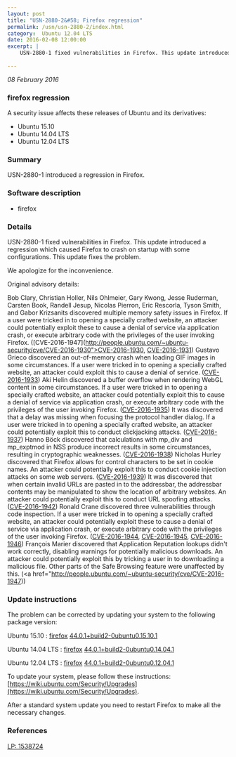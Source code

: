 ```yaml
---
layout: post
title: "USN-2880-2&#58; Firefox regression"
permalink: /usn/usn-2880-2/index.html
category:  Ubuntu 12.04 LTS
date: 2016-02-08 12:00:00
excerpt: |
    USN-2880-1 fixed vulnerabilities in Firefox. This update introduced a regression which caused Firefox to crash on startup with some configurations. This update fixes the problem.
    
--- 
```

 
 

*08 February 2016*

### firefox regression

A security issue affects these releases of Ubuntu and its derivatives:

* Ubuntu 15.10
* Ubuntu 14.04 LTS
* Ubuntu 12.04 LTS

### Summary

USN-2880-1 introduced a regression in Firefox. 

### Software description

* firefox 

### Details

USN-2880-1 fixed vulnerabilities in Firefox. This update introduced a regression which caused Firefox to crash on startup with some configurations. This update fixes the problem.

We apologize for the inconvenience.

Original advisory details:

 Bob Clary, Christian Holler, Nils Ohlmeier, Gary Kwong, Jesse Ruderman, Carsten Book, Randell Jesup, Nicolas Pierron, Eric Rescorla, Tyson Smith, and Gabor Krizsanits discovered multiple memory safety issues in Firefox. If a user were tricked in to opening a specially crafted website, an attacker could potentially exploit these to cause a denial of service via application crash, or execute arbitrary code with the privileges of the user invoking Firefox. ([CVE-2016-1947](http://people.ubuntu.com/~ubuntu-security/cve/CVE-2016-1930">CVE-2016-1930</a>, <a href="http://people.ubuntu.com/~ubuntu-security/cve/CVE-2016-1931">CVE-2016-1931</a>) Gustavo Grieco discovered an out-of-memory crash when loading GIF images in some circumstances. If a user were tricked in to opening a specially crafted website, an attacker could exploit this to cause a denial of service. (<a href="http://people.ubuntu.com/~ubuntu-security/cve/CVE-2016-1933">CVE-2016-1933</a>) Aki Helin discovered a buffer overflow when rendering WebGL content in some circumstances. If a user were tricked in to opening a specially crafted website, an attacker could potentially exploit this to cause a denial of service via application crash, or execute arbitrary code with the privileges of the user invoking Firefox. (<a href="http://people.ubuntu.com/~ubuntu-security/cve/CVE-2016-1935">CVE-2016-1935</a>) It was discovered that a delay was missing when focusing the protocol handler dialog. If a user were tricked in to opening a specially crafted website, an attacker could potentially exploit this to conduct clickjacking attacks. (<a href="http://people.ubuntu.com/~ubuntu-security/cve/CVE-2016-1937">CVE-2016-1937</a>) Hanno Böck discovered that calculations with mp_div and mp_exptmod in NSS produce incorrect results in some circumstances, resulting in cryptographic weaknesses. (<a href="http://people.ubuntu.com/~ubuntu-security/cve/CVE-2016-1938">CVE-2016-1938</a>) Nicholas Hurley discovered that Firefox allows for control characters to be set in cookie names. An attacker could potentially exploit this to conduct cookie injection attacks on some web servers. (<a href="http://people.ubuntu.com/~ubuntu-security/cve/CVE-2016-1939">CVE-2016-1939</a>) It was discovered that when certain invalid URLs are pasted in to the addressbar, the addressbar contents may be manipulated to show the location of arbitrary websites. An attacker could potentially exploit this to conduct URL spoofing attacks. (<a href="http://people.ubuntu.com/~ubuntu-security/cve/CVE-2016-1942">CVE-2016-1942</a>) Ronald Crane discovered three vulnerabilities through code inspection. If a user were tricked in to opening a specially crafted website, an attacker could potentially exploit these to cause a denial of service via application crash, or execute arbitrary code with the privileges of the user invoking Firefox. (<a href="http://people.ubuntu.com/~ubuntu-security/cve/CVE-2016-1944">CVE-2016-1944</a>, <a href="http://people.ubuntu.com/~ubuntu-security/cve/CVE-2016-1945">CVE-2016-1945</a>, <a href="http://people.ubuntu.com/~ubuntu-security/cve/CVE-2016-1946">CVE-2016-1946</a>) François Marier discovered that Application Reputation lookups didn&#39;t work correctly, disabling warnings for potentially malicious downloads. An attacker could potentially exploit this by tricking a user in to downloading a malicious file. Other parts of the Safe Browsing feature were unaffected by this. (<a href="http://people.ubuntu.com/~ubuntu-security/cve/CVE-2016-1947)) 

### Update instructions

The problem can be corrected by updating your system to the following package version:

Ubuntu 15.10
 : [firefox](https://launchpad.net/ubuntu/+source/firefox) <span> [44.0.1+build2-0ubuntu0.15.10.1](https://launchpad.net/ubuntu/+source/firefox/44.0.1+build2-0ubuntu0.15.10.1) </span> 

Ubuntu 14.04 LTS
 : [firefox](https://launchpad.net/ubuntu/+source/firefox) <span> [44.0.1+build2-0ubuntu0.14.04.1](https://launchpad.net/ubuntu/+source/firefox/44.0.1+build2-0ubuntu0.14.04.1) </span> 

Ubuntu 12.04 LTS
 : [firefox](https://launchpad.net/ubuntu/+source/firefox) <span> [44.0.1+build2-0ubuntu0.12.04.1](https://launchpad.net/ubuntu/+source/firefox/44.0.1+build2-0ubuntu0.12.04.1) </span> 

To update your system, please follow these instructions: [https://wiki.ubuntu.com/Security/Upgrades](https://wiki.ubuntu.com/Security/Upgrades).

After a standard system update you need to restart Firefox to make all the necessary changes. 

### References

 
 [LP: 1538724](https://launchpad.net/bugs/1538724)
 

